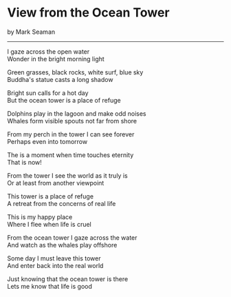 # View from the Ocean Tower

by Mark Seaman

---

I gaze across the open water<br>
Wonder in the bright morning light

Green grasses, black rocks, white surf, blue sky<br>
Buddha's statue casts a long shadow

Bright sun calls for a hot day<br>
But the ocean tower is a place of refuge

Dolphins play in the lagoon and make odd noises<br>
Whales form visible spouts not far from shore

From my perch in the tower I can see forever<br>
Perhaps even into tomorrow

The is a moment when time touches eternity<br>
That is now!

From the tower I see the world as it truly is<br>
Or at least from another viewpoint

This tower is a place of refuge <br>
A retreat from the concerns of real life

This is my happy place<br>
Where I flee when life is cruel

From the ocean tower I gaze across the water<br>
And watch as the whales play offshore

Some day I must leave this tower<br>
And enter back into the real world

Just knowing that the ocean tower is there<br>
Lets me know that life is good

